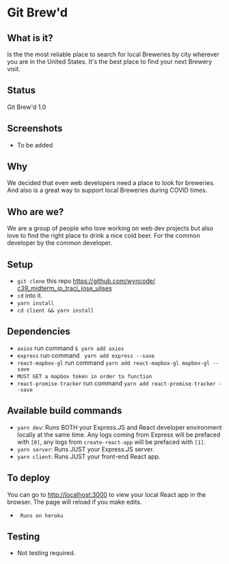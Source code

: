 # Git Brew'd


## What is it?

Is the the most reliable place to search for local Breweries by city wherever you are in the United States. It's the best place to find your next Brewery visit.

## Status

Git Brew'd 1.0

## Screenshots
- To be added


## Why

We decided that even web developers need a place to look for breweries. And also is a great way to support local Breweries during COVID times.

## Who are we?

We are a group of people who love working on web dev projects but also love to find the right place to drink a nice cold beer. For the common developer by the common developer.

## Setup

- `git clone` this repo [https://github.com/wyncode/    c39_midterm_jp_traci_jose_ulises](https://github.com/wyncode/c39_midterm_jp_traci_jose_ulises)
- `cd` into it.
- `yarn install`
- `cd client && yarn install`

## Dependencies

- `axios` run command `$ yarn add axios`
- `express` run command ` yarn add express --save`
- `react-mapbox-gl` run command `yarn add react-mapbox-gl mapbox-gl --save`
- `MUST GET a mapbox token in order to function`
- `react-promise-tracker` run command `yarn add react-promise-tracker --save`

## Available build commands

- `yarn dev`: Runs BOTH your Express.JS and React developer environment locally at the same time. Any logs coming from Express will be prefaced with `[0]`, any logs from `create-react-app` will be prefaced with `[1]`.
- `yarn server`: Runs JUST your Express.JS server.
- `yarn client`: Runs JUST your front-end React app.


## To deploy

You can go to [http://localhost:3000](http://localhost:3000) to view your local React app in the browser. The page will reload if you make edits.

- ` Runs on heroku`


## Testing
- Not testing required.